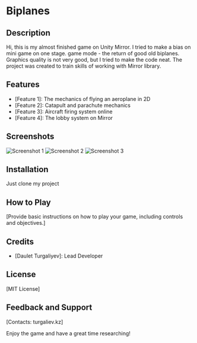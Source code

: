# Biplanes

## Description

Hi, this is my almost finished game on Unity Mirror. I tried to make a bias on mini game on one stage. game mode - the return of good old biplanes. Graphics quality is not very good, but I tried to make the code neat. The project was created to train skills of working with Mirror library.
## Features

- [Feature 1]: The mechanics of flying an aeroplane in 2D
- [Feature 2]: Catapult and parachute mechanics
- [Feature 3]: Aircraft firing system online
- [Feature 4]: The lobby system on Mirror

## Screenshots

![Screenshot 1](https://github.com/Daulet-Turgaliyev/Biplanes/assets/67974964/94486fa3-f0b6-495e-8aff-082e743e1992)
![Screenshot 2](https://github.com/Daulet-Turgaliyev/Biplanes/assets/67974964/96f11658-49e8-4bf3-9a21-c84955a0bf99)
![Screenshot 3](https://github.com/Daulet-Turgaliyev/Biplanes/assets/67974964/13001e5e-2f29-4fd4-b7d7-8140b51edf4e)

## Installation
Just clone my project


## How to Play

[Provide basic instructions on how to play your game, including controls and objectives.]

## Credits

- [Daulet Turgaliyev]: Lead Developer

## License

[MIT License]

## Feedback and Support

[Contacts: turgaliev.kz]

Enjoy the game and have a great time researching!

